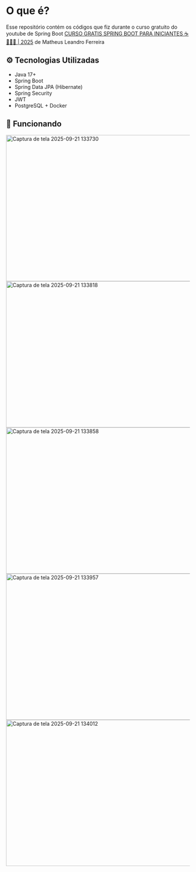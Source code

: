# O que é?

Esse repositório contém os códigos que fiz durante o curso gratuito do youtube de Spring Boot [CURSO GRATIS SPRING BOOT PARA INICIANTES ☕👩🏻‍💻 | 2025](https://www.youtube.com/watch?v=SqU9v_V32RA) de Matheus Leandro Ferreira

## ⚙️ Tecnologias Utilizadas

- Java 17+
- Spring Boot
- Spring Data JPA (Hibernate)
- Spring Security
- JWT 
- PostgreSQL + Docker

## 🚀 Funcionando

<img width="600" height="400" alt="Captura de tela 2025-09-21 133730" src="https://github.com/user-attachments/assets/ac969f86-4785-484e-add1-0ccf94edf976" />
<img width="600" height="400" alt="Captura de tela 2025-09-21 133818" src="https://github.com/user-attachments/assets/6afcc8af-915d-4e13-af9c-b61b039a71b9" />
<img width="600" height="400" alt="Captura de tela 2025-09-21 133858" src="https://github.com/user-attachments/assets/b50f309f-1af0-412b-9246-2aadecda1119" />
<img width="600" height="400" alt="Captura de tela 2025-09-21 133957" src="https://github.com/user-attachments/assets/11feaf7b-7419-4d77-be9b-69eb7a894d40" />
<img width="600" height="400" alt="Captura de tela 2025-09-21 134012" src="https://github.com/user-attachments/assets/9eded5dd-2045-4c1e-80ee-bb265087a62b" />
